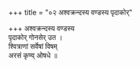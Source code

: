 +++
title = "०२ अश्वक्रन्दस्य वण्डस्य पृदाकोर्"

+++
अश्वक्रन्दस्य वण्डस्य  
पृदाकोर् गोनसेर् उत ।  
श्वित्राणां सर्वेषां विषम्  
अरसं कृण्व् ओषधे ॥